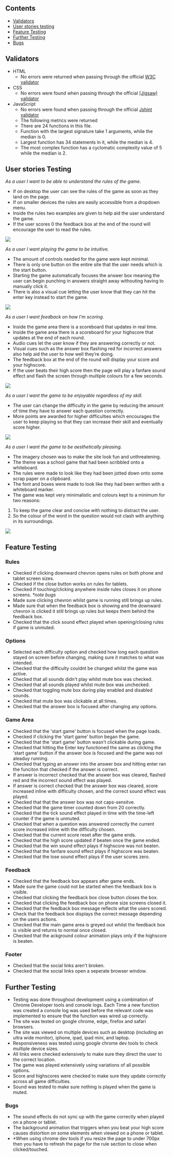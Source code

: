 ## Contents 

   * [Validators](#validators)
   * [User stories testing](#user-stories-testing)
   * [Feature Testing](#feature-testing)
   * [Further Testing](#further-testing)
   * [Bugs](#bugs)

## Validators
- HTML
    - No errors were returned when passing through the official [W3C validator](https://validator.w3.org/nu/?doc=https%3A%2F%2Fdelboy.github.io%2FColour-Type%2F)
- CSS
    - No errors were found when passing through the official [(Jigsaw) validator](https://jigsaw.w3.org/css-validator/validator?uri=https%3A%2F%2Fdelboy.github.io%2FColour-Type%2F&profile=css3svg&usermedium=all&warning=1&vextwarning=&lang=en)
- JavaScript
    - No errors were found when passing through the official [Jshint validator](https://jshint.com/)
    - The following metrics were returned
    - There are 24 functions in this file.
    - Function with the largest signature take 1 arguments, while the median is 0.
    - Largest function has 34 statements in it, while the median is 4.
    - The most complex function has a cyclomatic complexity value of 5 while the median is 2.

## User stories Testing

*As a user I want to be able to understand the rules of the game.*
- If on desktop the user can see the rules of the game as soon as they land on the page.
- If on smaller devices the rules are easily accessible from a dropdown menu.
- Inside the rules two examples are given to help aid the user understand the game.
- If the user scores 0 the feedback box at the end of the round will encourage the user to read the rules. 

<img src="assets/readme-assets/images/rules.png">

*As a user I want playing the game to be intuitive.*
- The amount of controls needed for the game were kept minimal.
- There is only one button on the entire site that the user needs which is the start button.
- Starting the game automatically focuses the answer box meaning the user can begin punching in answers straight away withouting having to manually click it.
- There is also a visual cue letting the user know that they can hit the enter key instead to start the game.

<img src="assets/readme-assets/images/game.png">

*As a user I want feedback on how I'm scoring.*
- Inside the game area there is a scoreboard that updates in real time.
- Inside the game area there is a scoreboard for your highscore that updates at the end of each round.
- Audio cues let the user know if they are answering correctly or not.
- Visual cues such as the answer box flashing red for incorrect answers also help aid the user to how well they’re doing.
- The feedback box at the end of the round will display your score and your highscore.
- If the user beats their high score then the page will play a fanfare sound effect and flash the screen through multiple colours for a few seconds.

<img src="assets/readme-assets/images/scores.png">

*As a user I want the game to be enjoyable regardless of my skill.*
- The user can change the difficulty in the game by reducing the amount of time they have to answer each question correctly.
- More points are awarded for higher difficulties which encourages the user to keep playing so that they can increase their skill and eventually score higher. 

<img src="assets/readme-assets/images/options.png">

*As a user I want the game to be aesthetically pleasing.* 
- The imagery chosen was to make the site look fun and unthreatening. 
- The theme was a school game that had been scribbled onto a whiteboard. 
- The rules were made to look like they had been jotted down onto some scrap paper on a clipboard.
- The font and boxes were made to look like they had been written with a whiteboard marker.
- The game was kept very minimalistic and colours kept to a minimum for two reasons:
1. To keep the game clear and concise with nothing to distract the user.
2. So the colour of the word in the question would not clash with anything in its surroundings. 

<img src="assets/readme-assets/images/complete.png" >

## Feature Testing

### Rules

- Checked if clicking downward chevron opens rules on both phone and tablet screen sizes.
- Checked if the close button works on rules for tablets.
- Checked if touching/clicking anywhere inside rules closes it on phone screens. <em>*note bugs</em>
- Made sure clicking chevron whilst game is running still brings up rules.
- Made sure that when the feedback box is showing and the downward chevron is clicked it still brings up rules but keeps them behind the feedback box.
- Checked that the click sound effect played when opening/closing rules if game is unmuted.

### Options

- Selected each difficulty option and checked how long each question stayed on screen before changing, making sure it matches to what was intended.
- Checked that the difficulty couldnt be changed whilst the game was active.
- Checked that all sounds didn't play whilst mute box was checked.
- Checked that all sounds played whilst mute box was unchecked.
- Checked that toggling mute box during play enabled and disabled sounds.
- Checked that mute box was clickable at all times. 
- Checked that the answer box is focused after changing any options.

### Game Area

- Checked that the 'start game' button is focused when the page loads.
- Checked if clicking the 'start game' button began the game.
- Checked that the 'start game' button wasn't clickable during game.
- Checked that hitting the Enter key functioned the same as clicking the 'start game' button if the answer box is focused and the game was not aleaduy running.
- Checked that typing an answer into the answer box and hitting enter ran the funciton that checked if the answer is correct.
- If answer is incorrect checked that the answer box was cleared, flashed red and the incorrect sound effect was played.
- If answer is correct checked that the answer box was cleared, score increased inline with difficulty chosen, and the correct sound effect was played.
- Checked that that the answer box was not caps-sensitve.
- Checked that the game timer counted down from 20 correctly.
- Checked that the tick sound effect played in time with the time-left counter if the game is unmuted.
- Checked that when a question was answered correctly the current score increased inline with the difficulty chosen.
- Checked that the current score reset after the game ends.
- Checked that the high score updated if beaten once the game ended. 
- Checked that the win sound effect plays if highscore was not beaten.
- Checked that the fanfare sound effect plays if highscore was beaten.
- Checked that the lose sound effect plays if the user scores zero.

### Feedback 

- Checked that the feedback box appears after game ends.
- Made sure the game could not be started when the feedback box is visible.
- Checked that clicking the feedback box close button closes the box.
- Checked that clicking the feedback box on phone size screens closed it.
- Checked that the feedback box message reflects what the users scored.
- Check that the feedback box displays the correct message depending on the users actions.
- Checked that the main game area is greyed out whilst the feedback box is visible and returns to normal once closed.
- Checked that the ackground colour animation plays only if the highscore is beaten.

### Footer

- Checked that the social links aren't broken.
- Checked that the social links open a seperate browser window.

## Further Testing

- Testing was done throughout development using a combination of Chrome Developer tools and console logs. Each Time a new function was created a console log was used before the relevant code was implemented to ensure that the function was wired up correctly.
- The site was tested on google chrome, edge, firefox and safari browsers.
- The site was viewed on multiple devices such as desktop (including an ultra wide monitor), iphone, ipad, ipad mini, and laptop.
- Responsiveness was tested using google chrome dev tools to check multiple device sizes.
- All links were checked extensively to make sure they direct the user to the correct location.
- The game was played extensively using variations of all possible options.
- Score and highscores were checked to make sure they update correctly across all game difficulties.
- Sound was tested to make sure nothing is played when the game is muted. 


### Bugs

 - The sound effects do not sync up with the game correctly when played on a phone or tablet.
 - The background animation that triggers when you beat your high score causes distortion on some elements when viewed on a phone or tablet.
 - *When using chrome dev tools if you resize the page to under 700px then you have to refresh the page for the rule section to close when clicked/touched.